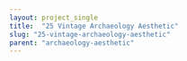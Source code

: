 ```yaml
---
layout: project_single
title:  "25 Vintage Archaeology Aesthetic"
slug: "25-vintage-archaeology-aesthetic"
parent: "archaeology-aesthetic"
---
```

 